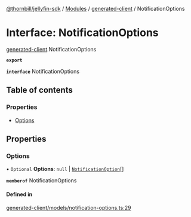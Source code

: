 [@thornbill/jellyfin-sdk](../README.md) / [Modules](../modules.md) / [generated-client](../modules/generated_client.md) / NotificationOptions

# Interface: NotificationOptions

[generated-client](../modules/generated_client.md).NotificationOptions

**`export`**

**`interface`** NotificationOptions

## Table of contents

### Properties

- [Options](generated_client.NotificationOptions.md#options)

## Properties

### Options

• `Optional` **Options**: ``null`` \| [`NotificationOption`](generated_client.NotificationOption.md)[]

**`memberof`** NotificationOptions

#### Defined in

[generated-client/models/notification-options.ts:29](https://github.com/jellyfin/jellyfin-sdk-typescript/blob/7402732/src/generated-client/models/notification-options.ts#L29)
